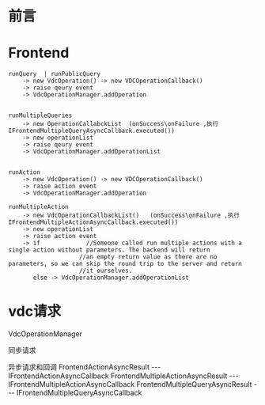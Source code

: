 # 前言


# Frontend 
```
runQuery  | runPublicQuery
    -> new VdcOperation() -> new VDCOperationCallback() 
    -> raise qeury event
    -> VdcOperationManager.addOperation


runMultipleQueries
    -> new OperationCallabckList  (onSuccess\onFailure ,执行  IFrontendMultipleQueryAsyncCallback.executed())
    -> new operationList
    -> raise qeury event
    -> VdcOperationManager.addOperationList
    

runAction 
    -> new VdcOperation() -> new VDCOperationCallback() 
    -> raise action event
    -> VdcOperationManager.addOperation

runMultipleAction
    -> new VdcOperationCallbackList()   (onSuccess\onFailure ,执行  IFrontendMultipleActionAsyncCallback.executed())
    -> new operationList
    -> raise action event
    -> if             //Someone called run multiple actions with a single action without parameters. The backend will return
                    //an empty return value as there are no parameters, so we can skip the round trip to the server and return
                    //it ourselves.
       else -> VdcOperationManager.addOperationList

```

# vdc请求

VdcOperationManager



同步请求


异步请求和回调
FrontendActionAsyncResult  ---  IFrontendActionAsyncCallback
FrontendMultipleActionAsyncResult  ---  IFrontendMultipleActionAsyncCallback
FrontendMultipleQueryAsyncResult  --- IFrontendMultipleQueryAsyncCallback
